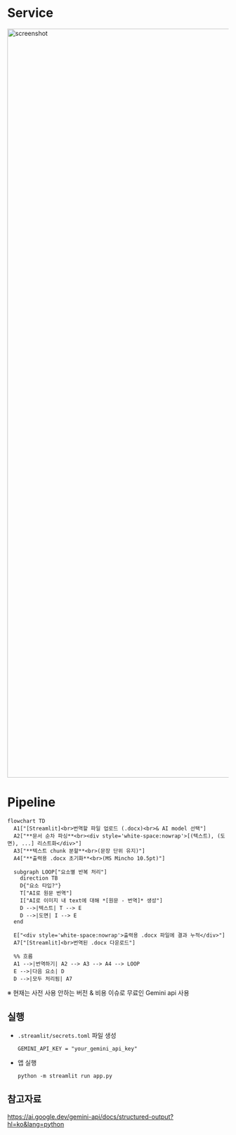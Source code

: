 # Service
[<img width="2880" height="1704" alt="screenshot" src="https://github.com/user-attachments/assets/dc040107-fba8-43cd-8eb0-fba332f697bb" />](https://ko-jp-patent-translator.streamlit.app/)

# Pipeline
```mermaid
flowchart TD
  A1["[Streamlit]<br>번역할 파일 업로드 (.docx)<br>& AI model 선택"]
  A2["**문서 순차 파싱**<br><div style='white-space:nowrap'>[(텍스트), (도면), ...] 리스트화</div>"]
  A3["**텍스트 chunk 분할**<br>(문장 단위 유지)"]
  A4["**출력용 .docx 초기화**<br>(MS Mincho 10.5pt)"]

  subgraph LOOP["요소별 반복 처리"]
    direction TB
    D{"요소 타입?"}
    T["AI로 원문 번역"]
    I["AI로 이미지 내 text에 대해 *[원문 - 번역]* 생성"]
    D -->|텍스트| T --> E
    D -->|도면| I --> E
  end

  E["<div style='white-space:nowrap'>출력용 .docx 파일에 결과 누적</div>"]
  A7["[Streamlit]<br>번역된 .docx 다운로드"]

  %% 흐름
  A1 -->|번역하기| A2 --> A3 --> A4 --> LOOP
  E -->|다음 요소| D
  D -->|모두 처리됨| A7
```
※ 현재는 사전 사용 안하는 버전 & 비용 이슈로 무료인 Gemini api 사용

## 실행

-   `.streamlit/secrets.toml` 파일 생성
    ```
    GEMINI_API_KEY = "your_gemini_api_key"
    ```
-   앱 실행
    ```
    python -m streamlit run app.py
    ```

## 참고자료
https://ai.google.dev/gemini-api/docs/structured-output?hl=ko&lang=python
